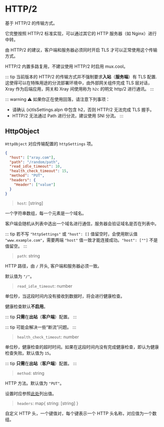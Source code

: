# HTTP/2

基于 HTTP/2 的传输方式。

它完整按照 HTTP/2 标准实现，可以通过其它的 HTTP 服务器（如 Nginx）进行中转。

由 HTTP/2 的建议，客户端和服务器必须同时开启 TLS 才可以正常使用这个传输方式。

HTTP/2 内置多路复用，不建议使用 HTTP/2 时启用 mux.cool。

::: tip
当前版本的 HTTP/2 的传输方式并不强制要求**入站**（**服务端**）有 TLS 配置.
这使得可以在特殊用途的分流部署环境中，由外部网关组件完成 TLS 层对话，Xray 作为后端应用，网关和 Xray 间使用称为 `h2c` 的明文 http/2 进行通讯。
:::

::: warning
⚠️ 如果你正在使用回落，请注意下列事项：

- 请确认 (x)tlsSettings.alpn 中包含 h2，否则 HTTP/2 无法完成 TLS 握手。
- HTTP/2 无法通过 Path 进行分流，建议使用 SNI 分流。
  :::

## HttpObject

`HttpObject` 对应传输配置的 `httpSettings` 项。

```json
{
  "host": ["xray.com"],
  "path": "/random/path",
  "read_idle_timeout": 10,
  "health_check_timeout": 15,
  "method": "PUT",
  "headers": {
    "Header": ["value"]
  }
}
```

> `host`: \[string\]

一个字符串数组，每一个元素是一个域名。

客户端会随机从列表中选出一个域名进行通信，服务器会验证域名是否在列表中。

::: tip
若不写 `"httpSettings"` 或 `"host": []` 值留空时，会使用默认值 `"www.example.com"`，需要两端 `"host"` 值一致才能连接成功。`"host": [""]` 不是值留空。
:::

> `path`: string

HTTP 路径，由 `/` 开头, 客户端和服务器必须一致。

默认值为 `"/"`。

> `read_idle_timeout`: number

单位秒，当这段时间内没有接收到数据时，将会进行健康检查。

健康检查默认**不启用**。

::: tip
**只需**在**出站**（**客户端**）配置。
:::

::: tip
可能会解决一些“断流”问题。
:::

> `health_check_timeout`: number

单位秒，健康检查的超时时间。如果在这段时间内没有完成健康检查，即认为健康检查失败。默认值为 `15`。

::: tip
**只需**在**出站**（**客户端**）配置。
:::

> `method`: string

HTTP 方法。默认值为 `"PUT"`。

设置时应参照[此处](https://developer.mozilla.org/en-US/docs/Web/HTTP/Methods)列出值。

> `headers`: map{ string: \[string\] }

自定义 HTTP 头，一个键值对，每个键表示一个 HTTP 头名称，对应值为一个数组。
